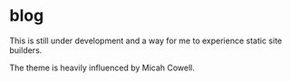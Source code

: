 # blog

This is still under development and a way for me to experience static site builders.

The theme is heavily influenced by Micah Cowell.
